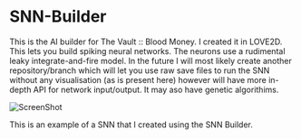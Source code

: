 # SNN-Builder
This is the AI builder for The Vault :: Blood Money. I created it in LOVE2D. This lets you build spiking neural networks. The neurons use a rudimental leaky integrate-and-fire model. In the future I will most likely create another repository/branch which will let you use raw save files to run the SNN without any visualisation (as is present here) however will have more in-depth API for network input/output. It may aso have genetic algorithims.

![ScreenShot](https://raw.githubusercontent.com/WaffloidRBX/SNN-Builder/master/example2.png)

This is an example of a SNN that I created using the SNN Builder.
